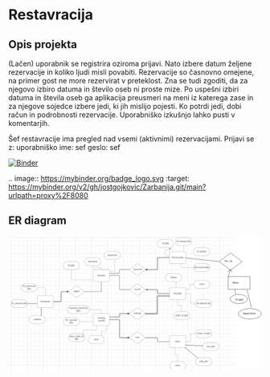 # Restavracija

## Opis projekta

(Lačen) uporabnik se registrira oziroma prijavi. Nato izbere datum željene rezervacije in koliko ljudi misli povabiti. Rezervacije so časnovno omejene, na primer gost ne more rezervirat v preteklost. Zna se tudi zgoditi, da za njegovo izbiro datuma in število oseb ni proste mize. Po uspešni izbiri datuma in števila oseb ga aplikacija preusmeri na meni iz katerega zase in za njegove sojedce izbere jedi, ki jih mislijo pojesti. Ko potrdi jedi, dobi račun in podrobnosti rezervacije. Uporabniško izkušnjo lahko pusti v komentarjih.
 
Šef restavracije ima pregled nad vsemi (aktivnimi) rezervacijami. Prijavi se z:
uporabniško ime: sef
geslo: sef


[![Binder](https://mybinder.org/badge_logo.svg)](https://mybinder.org/v2/gh/jostgojkovic/Zarbanija.git/main?urlpath=proxy%2F8080)

.. image:: https://mybinder.org/badge_logo.svg
 :target: https://mybinder.org/v2/gh/jostgojkovic/Zarbanija.git/main?urlpath=proxy%2F8080

## ER diagram

![ER_diagram](ER_diag.png)